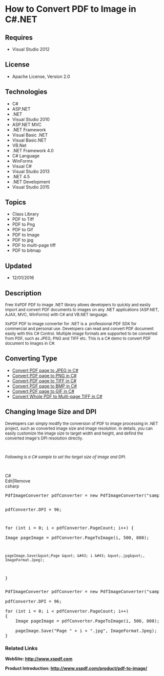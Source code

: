 # How to Convert PDF to Image in C#.NET
## Requires
- Visual Studio 2012
## License
- Apache License, Version 2.0
## Technologies
- C#
- ASP.NET
- .NET
- Visual Studio 2010
- ASP.NET MVC
- .NET Framework
- Visual Basic .NET
- Visual Basic.NET
- VB.Net
- .NET Framework 4.0
- C# Language
- WinForms
- Visual C#
- Visual Studio 2013
- .NET 4.5
- .NET Development
- Visual Studio 2015
## Topics
- Class Library
- PDF to Tiff
- PDF to Png
- PDF to Gif
- PDF to Image
- PDF to jpg
- PDF to multi-page tiff
- PDF to bitmap
## Updated
- 12/01/2016
## Description

<p><span style="font-size:small">Free XsPDF PDF to image .NET library allows developers to quickly and easily import and convert PDF documents to images on any .NET applications (ASP.NET, AJAX, MVC, WinForms) with C# and VB.NET language.</span></p>
<p><span style="font-size:small">XsPDF PDF to image converter for .NET is a &nbsp;<span>professional PDF SDK for
<span>commercial and personal use. Developers can read and convert PDF document easily with this C# Control. Multiple image formats are supported to be converted from PDF, such as JPEG, PNG and TIFF etc.
</span></span>This is a C# demo to convert PDF document to images in C#.</span></p>
<h2><strong>Converting Type</strong></h2>
<ul>
<li><a title="convert pdf to jpg in c# .net" href="http://www.xspdf.com/guide/pdf-jpg-converting/">Convert PDF page to JPEG in C#</a>
</li><li><a title="convert pdf to png in c# .net" href="http://www.xspdf.com/guide/pdf-png-converting/">Convert PDF page to PNG in C#</a>
</li><li><a title="convert pdf to tif in c# .NET" href="http://www.xspdf.com/guide/pdf-tiff-converting/">Convert PDF page to TIFF in C#</a>
</li><li><a title="convert pdf to bmp in c# .NET" href="http://www.xspdf.com/guide/pdf-bmp-converting/">Convert PDF page to BMP in C#</a>
</li><li><a title="convert pdf to gif in c# .NET" href="http://www.xspdf.com/guide/pdf-gif-converting/">Convert PDF page to GIF in C#</a>
</li><li><a title="convert pdf to multiple pages tiff in C# .NET" href="http://www.xspdf.com/guide/pdf-multi-page-tiff-converting/">Convert Whole PDF to Multi-page TIFF in C#</a>
</li></ul>
<h2><strong>Changing Image Size and DPI</strong></h2>
<p><span style="font-size:small">Developers can simply modify the conversion of PDF to image processing in .NET project, such as converted image size and image resolution. In details, you can easily customize the image size to target width and height, and defind
 the converted image's DPI resolution directly.&nbsp;</span></p>
<p>&nbsp;</p>
<p><span style="font-size:small"><em>Following is a C# sample to set the target size of image and DPI.</em><em>&nbsp;&nbsp;</em></span></p>
<p><em><br>
</em></p>
<div class="scriptcode">
<div class="pluginEditHolder" pluginCommand="mceScriptCode">
<div class="title"><span>C#</span></div>
<div class="pluginLinkHolder"><span class="pluginEditHolderLink">Edit</span>|<span class="pluginRemoveHolderLink">Remove</span></div>
<span class="hidden">csharp</span>
<pre class="hidden">PdfImageConverter pdfConverter = new PdfImageConverter(&quot;sample.pdf&quot;);

pdfConverter.DPI = 96;

for (int i = 0; i &lt; pdfConverter.PageCount; i&#43;&#43;)
{   
    Image pageImage = pdfConverter.PageToImage(i, 500, 800);
  
    pageImage.Save(&quot;Page &quot; &#43; i &#43; &quot;.jpg&quot;, ImageFormat.Jpeg);
}</pre>
<div class="preview">
<pre class="csharp">PdfImageConverter&nbsp;pdfConverter&nbsp;=&nbsp;<span class="cs__keyword">new</span>&nbsp;PdfImageConverter(<span class="cs__string">&quot;sample.pdf&quot;</span>);&nbsp;
&nbsp;
pdfConverter.DPI&nbsp;=&nbsp;<span class="cs__number">96</span>;&nbsp;
&nbsp;
<span class="cs__keyword">for</span>&nbsp;(<span class="cs__keyword">int</span>&nbsp;i&nbsp;=&nbsp;<span class="cs__number">0</span>;&nbsp;i&nbsp;&lt;&nbsp;pdfConverter.PageCount;&nbsp;i&#43;&#43;)&nbsp;
{&nbsp;&nbsp;&nbsp;&nbsp;
&nbsp;&nbsp;&nbsp;&nbsp;Image&nbsp;pageImage&nbsp;=&nbsp;pdfConverter.PageToImage(i,&nbsp;<span class="cs__number">500</span>,&nbsp;<span class="cs__number">800</span>);&nbsp;
&nbsp;&nbsp;&nbsp;
&nbsp;&nbsp;&nbsp;&nbsp;pageImage.Save(<span class="cs__string">&quot;Page&nbsp;&quot;</span>&nbsp;&#43;&nbsp;i&nbsp;&#43;&nbsp;<span class="cs__string">&quot;.jpg&quot;</span>,&nbsp;ImageFormat.Jpeg);&nbsp;
}</pre>
</div>
</div>
</div>
<h3><strong>Related Links</strong></h3>
<p><strong>WebSite:&nbsp;<a title="PDF editing SDK, convert pdf to image, add barcode to pdf, add chart to pdf in C#" href="http://www.xspdf.com">http://www.xspdf.com</a></strong></p>
<p><strong>Product <strong>Introduction:&nbsp;<a title="Convert pdf to image SDK in .NET" href="http://www.xspdf.com/product/pdf-to-image/">http://www.xspdf.com/product/pdf-to-image/</a></strong></strong></p>

